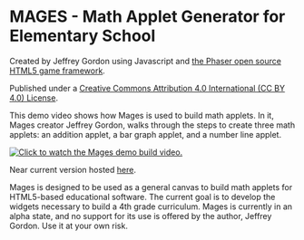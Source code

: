 # MAGES - Math Applet Generator for Elementary School

Created by Jeffrey Gordon using Javascript and [the Phaser open source HTML5 game framework](http://phaser.io).

Published under a [Creative Commons Attribution 4.0 International (CC BY 4.0) License](https://creativecommons.org/licenses/by/4.0/).

This demo video shows how Mages is used to build math applets.  In it, Mages creator Jeffrey Gordon, walks through the steps to create three math applets: an addition applet, a bar graph applet, and a number line applet.

[![Click to watch the Mages demo build video.](http://img.youtube.com/vi/zOboDzJOdY8/0.jpg)](http://www.youtube.com/watch?v=zOboDzJOdY8)

Near current version hosted [here](https://phaser-jgordon510.c9.io/MagesPublic/).

Mages is designed to be used as a general canvas to build math applets for HTML5-based educational software.  The current goal is to develop the widgets necessary to build a 4th grade curriculum.  Mages is currently in an alpha state, and no support for its use is offered by the author, Jeffrey Gordon.  Use it at your own risk.
